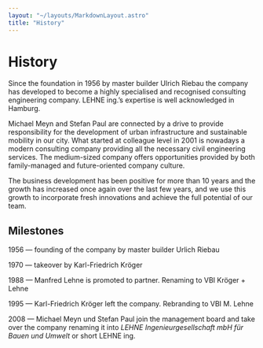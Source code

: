 ```yaml
---
layout: "~/layouts/MarkdownLayout.astro"
title: "History"
---
```


# History

Since the foundation in 1956 by master builder Ulrich Riebau the
company has developed to become a highly specialised and recognised
consulting engineering company. LEHNE ing.’s expertise is well
acknowledged in Hamburg.

Michael Meyn and Stefan Paul are connected by a drive to provide
responsibility for the development of urban infrastructure and
sustainable mobility in our city. What started at colleague level in
2001 is nowadays a modern consulting company providing all the necessary
civil engineering services. The medium-sized company offers
opportunities provided by both family-managed and future-oriented
company culture.

The business development has been positive for more than 10 years and
the growth has increased once again over the last few years, and we use
this growth to incorporate fresh innovations and achieve the full
potential of our team.

## Milestones

1956 — founding of the company by master builder Urlich Riebau

1970 — takeover by Karl-Friedrich Kröger

1988 — Manfred Lehne is promoted to partner. Renaming to VBI Kröger + Lehne

1995 — Karl-Friedrich Kröger left the company. Rebranding to VBI M. Lehne

2008 — Michael Meyn und Stefan Paul join the management board and take over the company renaming it into _LEHNE Ingenieurgesellschaft mbH für Bauen und Umwelt_ or short LEHNE ing.

